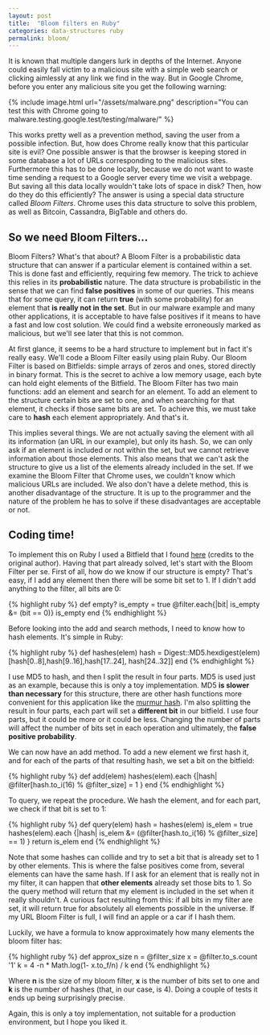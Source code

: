```yaml
---
layout: post
title:  "Bloom filters en Ruby"
categories: data-structures ruby
permalink: bloom/
---
```

<link rel="stylesheet" href="/css/styles.css">

It is known that multiple dangers lurk in depths of the Internet. Anyone could easily fall victim to a malicious site with a simple web search or clicking aimlessly at any link we find in the way. But in Google Chrome, before you enter any malicious site you get the following warning:


{% include image.html url="/assets/malware.png" description="You can test this with Chrome going to malware.testing.google.test/testing/malware/" %}


This works pretty well as a prevention method, saving the user from a possible infection. But, how does Chrome really know that this particular site is evil? One possible answer is that the browser is keeping stored in some database a lot of URLs corresponding to the malicious sites. Furthermore this has to be done locally, because we do not want to waste time sending a request to a Google server every time we visit a webpage. But saving all this data locally wouldn't take lots of space in disk? Then, how do they do this efficiently? The answer is using a special data structure called *Bloom Filters*. Chrome uses this data structure to solve this problem, as well as Bitcoin, Cassandra, BigTable and others do.


## So we need Bloom Filters...

Bloom Filters? What's that about? A Bloom Filter is a probabilistic data structure that can answer if a particular element is contained within a set. This is done fast and efficiently, requiring few memory. The trick to achieve this relies in its **probabilistic** nature. The data structure is probabilistic in the sense that we can find **false positives** in some of our queries. This means that for some query, it can return **true** (with some probability) for an element that **is really not in the set**. But in our malware example and many other applications, it is acceptable to have false positives if it means to have a fast and low cost solution. We could find a website erroneously marked as malicious, but we'll see later that this is not common.


At first glance, it seems to be a hard structure to implement but in fact it's really easy. We'll code a Bloom Filter easily using plain Ruby. Our Bloom Filter is based on Bitfields: simple arrays of zeros and ones, stored directly in binary format. This is the secret to achive a low memory usage, each byte can hold eight elements of the Bitfield. The Bloom Filter has two main functions: add an element and search for an element. To add an element to the structure certain bits are set to one, and when searching for that element, it checks if those same bits are set. To achieve this, we must take care to **hash** each element appropriately. And that's it.


This implies several things. We are not actually saving the element with all its information (an URL in our example), but only its hash. So, we can only ask if an element is included or not within the set, but we cannot retrieve information about those elements. This also means that we can't ask the structure to give us a list of the elements already included in the set. If we examine the Bloom Filter that Chrome uses, we couldn't know which malicious URLs are included. We also don't have a delete method, this is another disadvantage of the structure. It is up to the programmer and the nature of the problem he has to solve if these disadvantages are acceptable or not.



## Coding time!

To implement this on Ruby I used a Bitfield that I found [here][bitfield] (credits to the original author). Having that part already solved, let's start with the Bloom Filter per se. First of all, how do we know if our structure is empty? That's easy, if I add any element then there will be some bit set to 1. If I didn't add anything to the filter, all bits are 0:

{% highlight ruby %}
def empty?
  is_empty = true
  @filter.each{|bit| is_empty &= (bit == 0)}
  is_empty
end
{% endhighlight %}





Before looking into the add and search methods, I need to know how to hash elements. It's simple in Ruby:

{% highlight ruby %}
def hashes(elem)
  hash = Digest::MD5.hexdigest(elem)
  [hash[0..8],hash[9..16],hash[17..24], hash[24..32]]
end
{% endhighlight %}



I use MD5 to hash, and then I split the result in four parts. MD5 is used just as an example, because this is only a toy implementation. MD5 **is slower than necessary** for this structure, there are other hash functions more convenient for this application like the [murmur hash][murmur]. I'm also splitting the result in four parts, each part will set a **different bit** in our bitfield. I use four parts, but it could be more or it could be less. Changing the number of parts will affect the number of bits set in each operation and ultimately, the **false positive probability**.


We can now have an add method. To add a new element we first hash it, and for each of the parts of that resulting hash, we set a bit on the bitfield:

{% highlight ruby %}
def add(elem)
  hashes(elem).each {|hash|
    @filter[hash.to_i(16) % @filter_size] = 1
  }
end
{% endhighlight %}




To query, we repeat the procedure. We hash the element, and for each part, we check if that bit is set to 1:

{% highlight ruby %}
def query(elem)
  hash = hashes(elem)
  is_elem = true
  hashes(elem).each {|hash|
    is_elem &= (@filter[hash.to_i(16) % @filter_size] == 1)
  }
  return is_elem
end
{% endhighlight %}


Note that some hashes can collide and try to set a bit that is already set to 1 by other elements. This is where the false positives come from, several elements can have the same hash. If I ask for an element that is really not in my filter, it can happen that **other elements** already set those bits to 1. So the query method will return that my element is included in the set when it really shouldn't. A curious fact resulting from this: if all bits in my filter are set, it will return true for absolutely all elements possible in the universe. If my URL Bloom Filter is full, I will find an apple or a car if I hash them.


Luckily, we have a formula to know approximately how many elements the bloom filter has:

{% highlight ruby %}
def approx_size
  n = @filter_size
  x = @filter.to_s.count '1'
  k = 4
  -n * Math.log(1- x.to_f/n) / k
end
{% endhighlight %}


Where **n** is the size of my bloom filter, **x** is the number of bits set to one and **k** is the number of hashes (that, in our case, is 4). Doing a couple of tests it ends up being surprisingly precise.

Again, this is only a toy implementation, not suitable for a production environment, but I hope you liked it.


[bitfield]: https://dzone.com/articles/bitfield-fastish-pure-ruby-bit
[murmur]: https://en.wikipedia.org/wiki/MurmurHash
